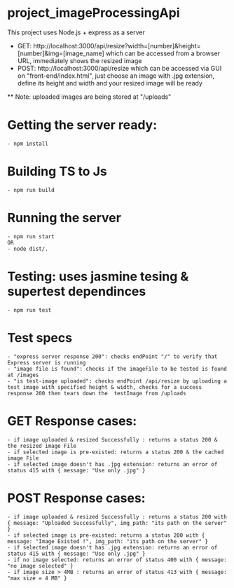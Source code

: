 # project_imageProcessingApi
This project uses Node.js + express as a server
  - GET: http://localhost:3000/api/resize?width=[number]&height=[number]&img=[image_name] which can be accessed from a browser URL, immediately shows the resized image
  - POST: http://localhost:3000/api/resize which can be accessed via GUI on "front-end/index.html", just choose an image with .jpg extension, define its height and width and your resized image will be ready

** Note: uploaded images are being stored at "/uploads"

  # Getting the server ready:
    - npm install
  # Building TS to Js
    - npm run build
  # Running the server
    - npm run start
    OR
    - node dist/.
  
  # Testing: uses jasmine tesing & supertest dependinces
    - npm run test
  
  # Test specs
    - "express server response 200": checks endPoint "/" to verify that Express server is running
    - "image file is found": checks if the imageFile to be tested is found at /images
    - "is test-image uploaded": checks endPoint /api/resize by uploading a test image with specified height & width, checks for a success response 200 then tears down the  testImage from /uploads

  # GET Response cases:
    - if image uploaded & resized Successfully : returns a status 200 & the resized image File
    - if selected image is pre-existed: returns a status 200 & the cached image File
    - if selected image doesn't has .jpg extension: returns an error of status 415 with { message: "Use only .jpg" }

# POST Response cases:
    - if image uploaded & resized Successfully : returns a status 200 with { message: "Uploaded Successfully", img_path: "its path on the server" }
    - if selected image is pre-existed: returns a status 200 with { message: "Image Existed !", img_path: "its path on the server" }
    - if selected image doesn't has .jpg extension: returns an error of status 415 with { message: "Use only .jpg" }
    - if no image selected: returns an error of status 400 with { message: "no image selected" }
    - if image size > 4MB : returns an error of status 413 with { message: "max size = 4 MB" }

